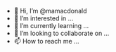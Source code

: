- 👋 Hi, I’m @mamacdonald
- 👀 I’m interested in ...
- 🌱 I’m currently learning ...
- 💞️ I’m looking to collaborate on ...
- 📫 How to reach me ...

<!---
mamacdonald/mamacdonald is a ✨ special ✨ repository because its `README.md` (this file) appears on your GitHub profile.
You can click the Preview link to take a look at your changes.
--->
